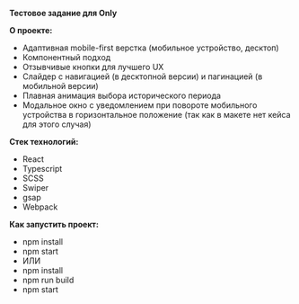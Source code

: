 **Тестовое задание для Only** 

**О проекте:** 
- Адаптивная mobile-first верстка (мобильное устройство, десктоп) 
- Компонентный подход 
- Отзывчивые кнопки для лучшего UX 
- Слайдер с навигацией (в десктопной версии) и пагинацией (в мобильной версии) 
- Плавная анимация выбора исторического периода 
- Модальное окно с уведомлением при повороте мобильного устройства в горизонтальное положение (так как в макете нет кейса для этого случая)

**Стек технологий:** 
- React 
- Typescript 
- SCSS 
- Swiper 
- gsap 
- Webpack
 
**Как запустить проект:**  
- npm install 
- npm start 
- ИЛИ 
- npm install 
- npm run build
- npm start 
